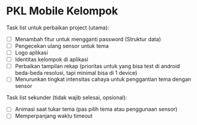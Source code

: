 # PKL Mobile Kelompok

Task list untuk perbaikan project (utama):
- [ ] Menambah fitur untuk mengganti password (Struktur data)
- [ ] Pengecekan ulang sensor untuk tema
- [ ] Logo aplikasi
- [ ] Identitas kelompok di aplikasi
- [ ] Perbaikan tampilan rekap (prioritas untuk yang bisa test di android beda-beda resolusi, tapi minimal bisa di 1 device)
- [ ] Menurunkan tingkat intensitas cahaya untuk penggantian tema dengan sensor

Task list sekunder (tidak wajib selesai, opsional):
- [ ] Animasi saat tukar tema (pas pilih tema atau penggunaan sensor)
- [ ] Memperpanjang waktu timeout